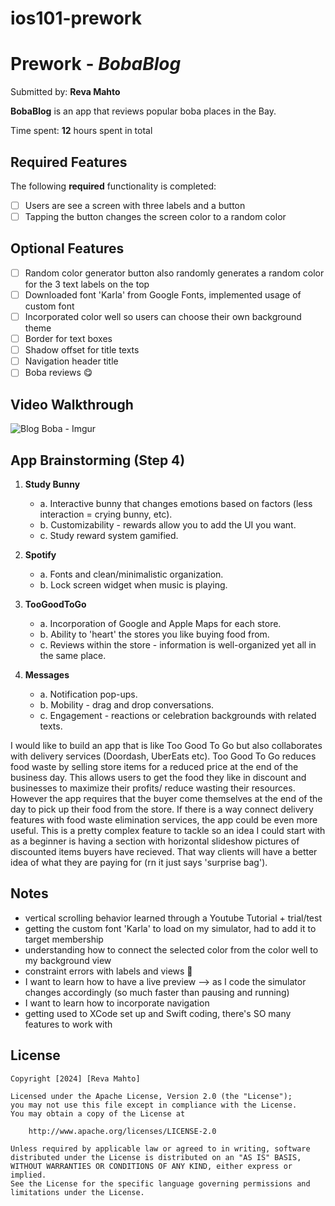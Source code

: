 # ios101-prework
 # Prework - *BobaBlog*

Submitted by: **Reva Mahto**

**BobaBlog** is an app that reviews popular boba places in the Bay.

Time spent: **12** hours spent in total

## Required Features

The following **required** functionality is completed:

- [ ] Users are see a screen with three labels and a button
- [ ] Tapping the button changes the screen color to a random color

## Optional Features

- [ ] Random color generator button also randomly generates a random color for the 3 text labels on the top
- [ ] Downloaded font 'Karla' from Google Fonts, implemented usage of custom font
- [ ] Incorporated color well so users can choose their own background theme
- [ ] Border for text boxes 
- [ ] Shadow offset for title texts
- [ ] Navigation header title
- [ ] Boba reviews 😋

## Video Walkthrough
![Blog Boba - Imgur](https://github.com/r-oli-m/ios101-prework/assets/99136190/e27842c5-498f-4d16-b7a8-347b7882c756)



## App Brainstorming (Step 4)
1. **Study Bunny**
   - a. Interactive bunny that changes emotions based on factors (less interaction = crying bunny, etc).
   - b. Customizability - rewards allow you to add the UI you want.
   - c. Study reward system gamified.

2. **Spotify**
   - a. Fonts and clean/minimalistic organization.
   - b. Lock screen widget when music is playing.

3. **TooGoodToGo**
   - a. Incorporation of Google and Apple Maps for each store.
   - b. Ability to 'heart' the stores you like buying food from.
   - c. Reviews within the store - information is well-organized yet all in the same place.

4. **Messages**
   - a. Notification pop-ups.
   - b. Mobility - drag and drop conversations.
   - c. Engagement - reactions or celebration backgrounds with related texts.

I would like to build an app that is like Too Good To Go but also collaborates with delivery services (Doordash, UberEats etc). Too Good To Go reduces food waste by selling store items for a reduced price at the end of the business day. This allows users to get the food they like in discount and businesses to maximize their profits/ reduce wasting their resources. However the app requires that the buyer come themselves at the end of the day to pick up their food from the store. If there is a way connect delivery features with food waste elimination services, the app could be even more useful. This is a pretty complex feature to tackle so an idea I could start with as a beginner is having a section with horizontal slideshow pictures of discounted items buyers have recieved. That way clients will have a better idea of what they are paying for (rn it just says 'surprise bag').

## Notes

- vertical scrolling behavior learned through a Youtube Tutorial + trial/test
- getting the custom font 'Karla' to load on my simulator, had to add it to target membership
- understanding how to connect the selected color from the color well to my background view
- constraint errors with labels and views 🥲
- I want to learn how to have a live preview --> as I code the simulator changes accordingly (so much faster than pausing and running)
- I want to learn how to incorporate navigation
- getting used to XCode set up and Swift coding, there's SO many features to work with

## License

    Copyright [2024] [Reva Mahto]

    Licensed under the Apache License, Version 2.0 (the "License");
    you may not use this file except in compliance with the License.
    You may obtain a copy of the License at

        http://www.apache.org/licenses/LICENSE-2.0

    Unless required by applicable law or agreed to in writing, software
    distributed under the License is distributed on an "AS IS" BASIS,
    WITHOUT WARRANTIES OR CONDITIONS OF ANY KIND, either express or implied.
    See the License for the specific language governing permissions and
    limitations under the License.
